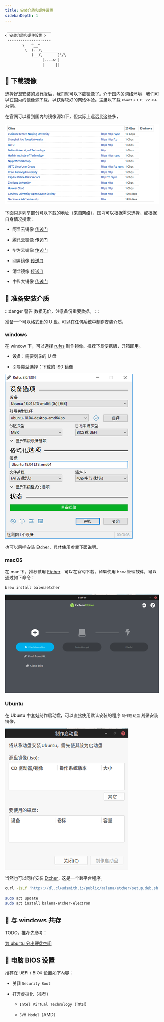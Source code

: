 ```yaml
---
title: 安装介质和硬件设置
sidebarDepth: 1
---
```



```:no-line-numbers
 ____________________
< 安装介质和硬件设置 >
 --------------------
        \   ^__^
         \  (..)\_______
            (__)\       )\/\
                ||----w |
                ||     ||
```




## 🌭 下载镜像

选择好想安装的发行版后，我们就可以下载镜像了。介于国内的网络环境，我们可以在国内的镜像源下载，以获得较好的网络体验。这里以下载 `Ubuntu LTS 22.04` 为例。

在官网可以看到国内的镜像源如下，但实际上远远比这些多，

![media](/images/docs/prepare/media/mirror.png)

下面只是列举部分可以下载的地址（来自网络），国内可以根据需求选择，或根据自身情况搜索：

- 阿里云镜像 [传送门](https://developer.aliyun.com/mirror/ubuntu-releases)

- 腾讯云镜像 [传送门](https://mirrors.cloud.tencent.com/ubuntu-cdimage/ubuntu/releases/)

- 华为云镜像 [传送门](https://repo.huaweicloud.com/ubuntu-cdimage/ubuntu/releases/)

- 网易镜像 [传送门](https://mirrors.163.com/ubuntu-releases/)

- 清华镜像 [传送门](https://mirrors.tuna.tsinghua.edu.cn/ubuntu-releases/)

- 中科大镜像 [传送门](https://mirrors.ustc.edu.cn/)



## 🍔 准备安装介质

:::danger 警告
数据无价，注意备份重要数据。
:::

准备一个可以格式化的 U 盘。可以在任何系统中制作安装介质。

### windows

在 window 下，可以选择 [rufus](https://rufus.ie/zh/) 制作镜像。推荐下载便携版，开箱即用。

- 设备：需要刻录的 U 盘

- 引导类型选择：下载的 ISO 镜像

![rufus](/images/docs/guide/prepare/media/rufus.png)

也可以同样安装 [Etcher](https://www.balena.io/etcher/)，具体使用参靠下面说明。

### macOS

在 mac 下，推荐使用 [Etcher](https://www.balena.io/etcher/)，可以在官网下载，如果使用 `brew` 管理软件，可以通过如下命令：

```sh
brew install balenaetcher
```

![balenaetcher](/images/docs/guide/prepare/media/balenaetcher.png)

### Ubuntu

在 Ubuntu 中套娃制作启动盘，可以直接使用默认安装的程序 `制作启动盘` 刻录安装镜像。

![ubuntu-make](/images/docs/guide/prepare/media/ubuntu-make.png)

当然也可以同样安装 [Etcher](https://www.balena.io/etcher/)，这是一个跨平台程序。

```sh
curl -1sLf 'https://dl.cloudsmith.io/public/balena/etcher/setup.deb.sh' | sudo -E bash

sudo apt update
sudo apt install balena-etcher-electron
```

## 🍟 与 windows 共存

TODO，推荐先参考：

[为 ubuntu 分出硬盘空间](https://arch.icekylin.online/rookie/pre-install.html#_4-%E4%B8%BA-archlinux-%E5%88%86%E5%87%BA%E7%A1%AC%E7%9B%98%E7%A9%BA%E9%97%B4-%E5%8F%AF%E9%80%89)


## 🍕 电脑 BIOS 设置

推荐在 UEFI / BIOS 设置如下内容：

- 关闭 `Security Boot`

- 打开虚拟化（推荐）

  - `Intel Virtual Technology`（Intel）

  - `SVM Model`（AMD）
